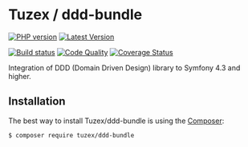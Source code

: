 # Tuzex / ddd-bundle

[![PHP version](https://img.shields.io/packagist/php-v/tuzex/ddd-bundle?style=flat-square)](http://php.net)
[![Latest Version](https://img.shields.io/packagist/v/tuzex/ddd-bundle?style=flat-square)](https://packagist.org/packages/tuzex/ddd-bundle)

[![Build status](https://img.shields.io/github/workflow/status/tuzex/ddd-bundle/Tests?style=flat-square)](https://github.com/Tuzex/ddd-bundle/actions?query=workflow%3ATests)
[![Code Quality](https://img.shields.io/scrutinizer/quality/g/tuzex/ddd-bundle?style=flat-square)](https://scrutinizer-ci.com/g/Tuzex/ddd-bundle/?branch=master)
[![Coverage Status](https://img.shields.io/coveralls/github/Tuzex/ddd-bundle?style=flat-square)](https://coveralls.io/github/Tuzex/ddd-bundle?branch=master)

Integration of DDD (Domain Driven Design) library to Symfony 4.3 and higher.

Installation
------------

The best way to install Tuzex/ddd-bundle is using the [Composer](http://getcomposer.org/):

```sh
$ composer require tuzex/ddd-bundle
```

